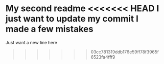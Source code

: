 My second readme
<<<<<<< HEAD
I just want to update my commit
I made a few mistakes
=======
Just want a new line here
>>>>>>> 03cc781319ddb176e59ff78f3965f6523fa4fff9
